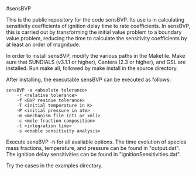 #sensBVP

This is the public repository for the code sensBVP. Its use is in
calculating sensitivity coefficients of ignition delay time to rate
coefficients. In sensBVP, this is carried out by transforming the
initial value problem to a boundary value problem, reducing the time to
calculate the sensitivity coefficients by at least an order of
magnitude.

In order to install sensBVP, modify the various paths in the Makefile.
Make sure that SUNDIALS (v3.1.1 or higher), Cantera (2.3 or higher), and
GSL are installed. Run make all, followed by make install in the source
directory.

After installing, the executable sensBVP can be executed as follows: 
``` 
sensBVP -a <absolute tolerance> 
	-r <relative tolerance> 
	-f <BVP residue tolerance> 
	-T <initial temperature in K> 
	-P <initial pressure in atm> 
	-m <mechanism file (cti or xml)> 
	-c <mole fraction composition> 
	-t <integration time> 
	-s <enable sensitivity analysis>
```

Execute sensBVP -h for all available options. The time evolution of
species mass fractions, temperature, and pressure can be found in
"output.dat". The ignition delay sensitivities can be found in
"ignitionSensitivities.dat".

Try the cases in the examples directory.
